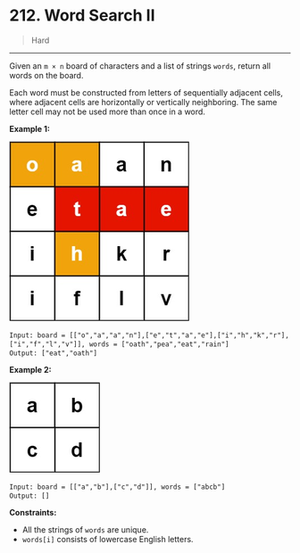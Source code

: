 # 212. Word Search II

> Hard

------

Given an `m × n` board of characters and a list of strings `words`, return all words on the board.

Each word must be constructed from letters of sequentially adjacent cells, where adjacent cells are horizontally or vertically neighboring. The same letter cell may not be used more than once in a word.

**Example 1:**

![grid-1](images/grid-1.jpg)

```
Input: board = [["o","a","a","n"],["e","t","a","e"],["i","h","k","r"],["i","f","l","v"]], words = ["oath","pea","eat","rain"]
Output: ["eat","oath"]
```

**Example 2:**

![grid-2](images/grid-2.jpg)

```
Input: board = [["a","b"],["c","d"]], words = ["abcb"]
Output: []
```

**Constraints:**

- All the strings of `words` are unique.
- `words[i]` consists of lowercase English letters.